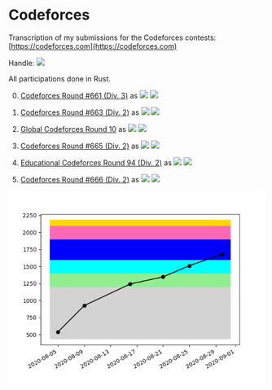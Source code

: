 # Codeforces

Transcription of my submissions for the Codeforces contests: [https://codeforces.com](https://codeforces.com)

Handle: [![](https://img.shields.io/badge/Expert-Zwgtwz-blue)](https://codeforces.com/profile/Zwgtwz)

All participations done in Rust.

0.  [Codeforces Round #661 (Div. 3)](https://codeforces.com/contest/1399) as ![](https://img.shields.io/badge/Unrated-Zwgtwz-white) ![](https://img.shields.io/badge/-%2B535-green)

1.  [Codeforces Round #663 (Div. 2)](https://codeforces.com/contest/1391) as ![](https://img.shields.io/badge/Newbie-Zwgtwz-lightgrey) ![](https://img.shields.io/badge/-%2B388-green)

2.  [Global Codeforces Round 10](https://codeforces.com/contest/1392) as ![](https://img.shields.io/badge/Newbie-Zwgtwz-lightgrey) ![](https://img.shields.io/badge/-%2B317-green)

3.  [Codeforces Round #665 (Div. 2)](https://codeforces.com/contest/1401) as ![](https://img.shields.io/badge/Pupil-Zwgtwz-lightgreen) ![](https://img.shields.io/badge/-%2B105-green)

4.  [Educational Codeforces Round 94 (Div. 2)](https://codeforces.com/contest/1400) as ![](https://img.shields.io/badge/Pupil-Zwgtwz-lightgreen) ![](https://img.shields.io/badge/-%2B164-green)

5.  [Codeforces Round #666 (Div. 2)](https://codeforces.com/contest/1397) as ![](https://img.shields.io/badge/Specialist-Zwgtwz-cyan) ![](https://img.shields.io/badge/-%2B168-green)


![](.graph.png)
